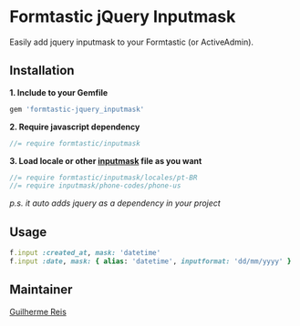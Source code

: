 # Formtastic jQuery Inputmask
Easily add jquery inputmask to your Formtastic (or ActiveAdmin).

## Installation
**1. Include to your Gemfile**
```ruby
gem 'formtastic-jquery_inputmask'
```

**2. Require javascript dependency**
```javascript
//= require formtastic/inputmask
```

**3. Load locale or other [inputmask](https://github.com/guilhermereis1/formtastic-jquery_inputmask/tree/master/vendor/inputmask/dist) file as you want**
```javascript
//= require formtastic/inputmask/locales/pt-BR
//= require inputmask/phone-codes/phone-us
```

*p.s. it auto adds jquery as a dependency in your project*

## Usage
```ruby
f.input :created_at, mask: 'datetime'
f.input :date, mask: { alias: 'datetime', inputformat: 'dd/mm/yyyy' } 
```

## Maintainer
[Guilherme Reis](https://github.com/guilhermereis1)
